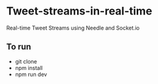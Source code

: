 # Tweet-streams-in-real-time
Real-time Tweet Streams using Needle and Socket.io

## To run
- git clone <URL>
- npm install
- npm run dev
